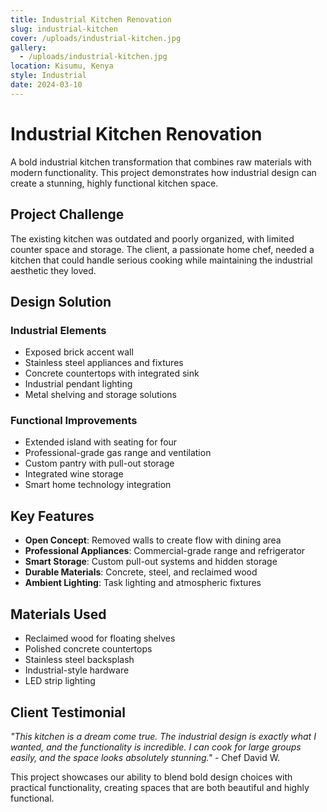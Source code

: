 ```yaml
---
title: Industrial Kitchen Renovation
slug: industrial-kitchen
cover: /uploads/industrial-kitchen.jpg
gallery:
  - /uploads/industrial-kitchen.jpg
location: Kisumu, Kenya
style: Industrial
date: 2024-03-10
---
```


# Industrial Kitchen Renovation

A bold industrial kitchen transformation that combines raw materials with modern functionality. This project demonstrates how industrial design can create a stunning, highly functional kitchen space.

## Project Challenge

The existing kitchen was outdated and poorly organized, with limited counter space and storage. The client, a passionate home chef, needed a kitchen that could handle serious cooking while maintaining the industrial aesthetic they loved.

## Design Solution

### Industrial Elements
- Exposed brick accent wall
- Stainless steel appliances and fixtures
- Concrete countertops with integrated sink
- Industrial pendant lighting
- Metal shelving and storage solutions

### Functional Improvements
- Extended island with seating for four
- Professional-grade gas range and ventilation
- Custom pantry with pull-out storage
- Integrated wine storage
- Smart home technology integration

## Key Features

- **Open Concept**: Removed walls to create flow with dining area
- **Professional Appliances**: Commercial-grade range and refrigerator
- **Smart Storage**: Custom pull-out systems and hidden storage
- **Durable Materials**: Concrete, steel, and reclaimed wood
- **Ambient Lighting**: Task lighting and atmospheric fixtures

## Materials Used

- Reclaimed wood for floating shelves
- Polished concrete countertops
- Stainless steel backsplash
- Industrial-style hardware
- LED strip lighting

## Client Testimonial

*"This kitchen is a dream come true. The industrial design is exactly what I wanted, and the functionality is incredible. I can cook for large groups easily, and the space looks absolutely stunning."* - Chef David W.

This project showcases our ability to blend bold design choices with practical functionality, creating spaces that are both beautiful and highly functional.
